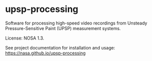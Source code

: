 # upsp-processing

Software for processing high-speed video recordings from Unsteady Pressure-Sensitive Paint (UPSP) measurement systems.

License: NOSA 1.3.

See project documentation for installation and usage: https://nasa.github.io/upsp-processing
